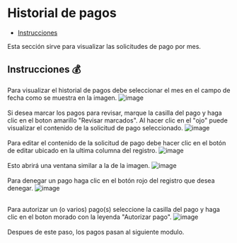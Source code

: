 # Historial de pagos
 - [Instrucciones](#head1)

Esta sección sirve para visualizar las solicitudes de pago por mes.
## <a name="head1">Instrucciones</a> :moneybag:
Para visualizar el historial de pagos debe seleccionar el mes en el campo de fecha como se muestra en la imagen.
![image](/images/docs/payments/historypayment01.png)<br><br>
Si desea marcar los pagos para revisar, marque la casilla del pago y haga clic en el boton amarillo "Revisar marcados".
Al hacer clic en el "ojo" puede visualizar el contenido de la solicitud de pago seleccionado.
![image](/images/docs/payments/historypayment02.png)<br><br>
Para editar el contenido de la solicitud de pago debe hacer clic en el botón de editar ubicado en la ultima columna del registro.
![image](/images/docs/payments/historypayment01.png)<br><br>
Esto abrirá una ventana similar a la de la imagen.
![image](/images/docs/payments/historypayment03.png)<br><br>
Para denegar un pago haga clic en el botón rojo del registro que desea denegar.
![image](/images/docs/payments/historypayment01.png)<br><br>

Para autorizar un (o varios) pago(s) seleccione la casilla del pago y haga clic en el boton morado con la leyenda "Autorizar pago".
![image](/images/docs/payments/historypayment04.png)<br><br>
Despues de este paso, los pagos pasan al siguiente modulo.
